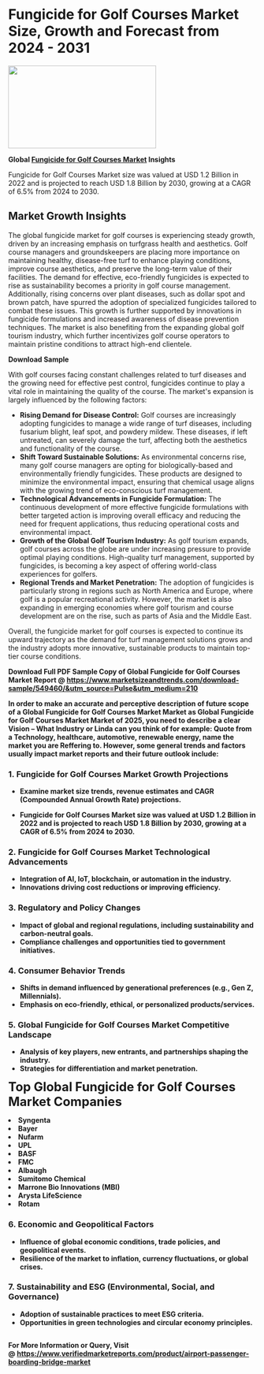 <H1>Fungicide for Golf Courses Market Size, Growth and Forecast from 2024 - 2031</H1><img class="aligncenter size-medium wp-image-584254" src="https://thirdeyenews.in/wp-content/uploads/2024/09/Global-Market-Research-300x168.jpeg" alt="" width="300" height="168" /><p><strong>Global&nbsp;<a href="https://www.marketsizeandtrends.com/download-sample/549460/&amp;utm_source=Pulse&amp;utm_medium=210">Fungicide for Golf Courses Market</a> Insights</strong></p><p>Fungicide for Golf Courses Market size was valued at USD 1.2 Billion in 2022 and is projected to reach USD 1.8 Billion by 2030, growing at a CAGR of 6.5% from 2024 to 2030.</p><p><h2>Market Growth Insights</h2> <p>The global fungicide market for golf courses is experiencing steady growth, driven by an increasing emphasis on turfgrass health and aesthetics. Golf course managers and groundskeepers are placing more importance on maintaining healthy, disease-free turf to enhance playing conditions, improve course aesthetics, and preserve the long-term value of their facilities. The demand for effective, eco-friendly fungicides is expected to rise as sustainability becomes a priority in golf course management. Additionally, rising concerns over plant diseases, such as dollar spot and brown patch, have spurred the adoption of specialized fungicides tailored to combat these issues. This growth is further supported by innovations in fungicide formulations and increased awareness of disease prevention techniques. The market is also benefiting from the expanding global golf tourism industry, which further incentivizes golf course operators to maintain pristine conditions to attract high-end clientele.</p> <p><strong>Download Sample</strong></p> <p>With golf courses facing constant challenges related to turf diseases and the growing need for effective pest control, fungicides continue to play a vital role in maintaining the quality of the course. The market's expansion is largely influenced by the following factors:</p> <ul> <li><strong>Rising Demand for Disease Control:</strong> Golf courses are increasingly adopting fungicides to manage a wide range of turf diseases, including fusarium blight, leaf spot, and powdery mildew. These diseases, if left untreated, can severely damage the turf, affecting both the aesthetics and functionality of the course.</li> <li><strong>Shift Toward Sustainable Solutions:</strong> As environmental concerns rise, many golf course managers are opting for biologically-based and environmentally friendly fungicides. These products are designed to minimize the environmental impact, ensuring that chemical usage aligns with the growing trend of eco-conscious turf management.</li> <li><strong>Technological Advancements in Fungicide Formulation:</strong> The continuous development of more effective fungicide formulations with better targeted action is improving overall efficacy and reducing the need for frequent applications, thus reducing operational costs and environmental impact.</li> <li><strong>Growth of the Global Golf Tourism Industry:</strong> As golf tourism expands, golf courses across the globe are under increasing pressure to provide optimal playing conditions. High-quality turf management, supported by fungicides, is becoming a key aspect of offering world-class experiences for golfers.</li> <li><strong>Regional Trends and Market Penetration:</strong> The adoption of fungicides is particularly strong in regions such as North America and Europe, where golf is a popular recreational activity. However, the market is also expanding in emerging economies where golf tourism and course development are on the rise, such as parts of Asia and the Middle East.</li> </ul> <p>Overall, the fungicide market for golf courses is expected to continue its upward trajectory as the demand for turf management solutions grows and the industry adopts more innovative, sustainable products to maintain top-tier course conditions.</p> <p><strong></p><p><span class=""><strong>Download Full PDF Sample Copy of Global Fungicide for Golf Courses Market Report</strong> @ <a href="https://www.marketsizeandtrends.com/download-sample/549460/&amp;utm_source=Pulse&amp;utm_medium=210" target="_blank">https://www.marketsizeandtrends.com/download-sample/549460/&amp;utm_source=Pulse&amp;utm_medium=210</a></span></p><p>In order to make an accurate and perceptive description of future scope of a Global&nbsp;Fungicide for Golf Courses Market Market as Global&nbsp;Fungicide for Golf Courses Market Market of 2025, you need to describe a clear Vision &ndash; What Industry or Linda can you think of for example: Quote from a Technology, healthcare, automotive, renewable energy, name the market you are Reffering to. However, some general trends and factors usually impact market reports and their future outlook include:</p><h3>1.&nbsp;<strong>Fungicide for Golf Courses Market Growth Projections</strong></h3><ul><li>Examine market size trends, revenue estimates and CAGR (Compounded Annual Growth Rate) projections.</li><li><p>Fungicide for Golf Courses Market size was valued at USD 1.2 Billion in 2022 and is projected to reach USD 1.8 Billion by 2030, growing at a CAGR of 6.5% from 2024 to 2030.</p></li></ul><h3>2.&nbsp;<strong>Fungicide for Golf Courses Market Technological Advancements</strong></h3><ul><li>Integration of AI, IoT, blockchain, or automation in the industry.</li><li>Innovations driving cost reductions or improving efficiency.</li></ul><h3>3.&nbsp;<strong>Regulatory and Policy Changes</strong></h3><ul><li>Impact of global and regional regulations, including sustainability and carbon-neutral goals.</li><li>Compliance challenges and opportunities tied to government initiatives.</li></ul><h3>4.&nbsp;<strong>Consumer Behavior Trends</strong></h3><ul><li>Shifts in demand influenced by generational preferences (e.g., Gen Z, Millennials).</li><li>Emphasis on eco-friendly, ethical, or personalized products/services.</li></ul><h3>5.&nbsp;<strong>Global Fungicide for Golf Courses Market Competitive Landscape</strong></h3><ul><li>Analysis of key players, new entrants, and partnerships shaping the industry.</li><li>Strategies for differentiation and market penetration.</li></ul><p data-pm-slice="1 1 []"><span style="color: inherit; font-family: inherit; font-size: 25px;">Top Global Fungicide for Golf Courses Market Companies</span></p><div class="" data-test-id=""><p><li>Syngenta</li><li> Bayer</li><li> Nufarm</li><li> UPL</li><li> BASF</li><li> FMC</li><li> Albaugh</li><li> Sumitomo Chemical</li><li> Marrone Bio Innovations (MBI)</li><li> Arysta LifeScience</li><li> Rotam</li></p></div><h3>6.&nbsp;<strong>Economic and Geopolitical Factors</strong></h3><ul><li>Influence of global economic conditions, trade policies, and geopolitical events.</li><li>Resilience of the market to inflation, currency fluctuations, or global crises.</li></ul><h3>7.&nbsp;<strong>Sustainability and ESG (Environmental, Social, and Governance)</strong></h3><ul><li>Adoption of sustainable practices to meet ESG criteria.</li><li>Opportunities in green technologies and circular economy principles.</li></ul><h2><strong style="font-size: 14px;">For More Information or Query, Visit @&nbsp;</strong><a style="background-color: #ffffff; font-size: 14px;" href="https://www.marketsizeandtrends.com/report/fungicide-for-golf-courses-market/" target="_blank">https://www.verifiedmarketreports.com/product/airport-passenger-boarding-bridge-market</a></h2>
